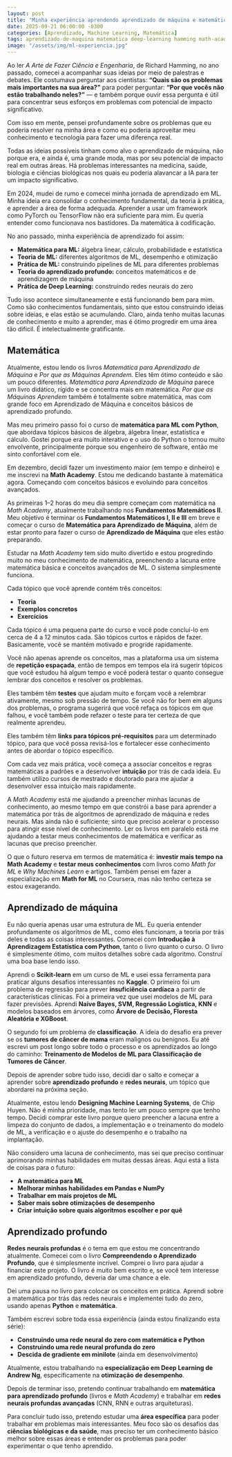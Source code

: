 ```yaml
---
layout: post
title: "Minha experiência aprendendo aprendizado de máquina e matemática"
date: 2025-09-21 06:00:00 -0300
categories: [Aprendizado, Machine Learning, Matemática]
tags: aprendizado-de-maquina matematica deep-learning hamming math-academy coursera kaggle scikit-learn pytorch livros
image: "/assets/img/ml-experiencia.jpg"
---
```


Ao ler *A Arte de Fazer Ciência e Engenharia*, de Richard Hamming, no ano passado, comecei a acompanhar suas ideias por meio de palestras e debates. Ele costumava perguntar aos cientistas: **“Quais são os problemas mais importantes na sua área?”** para poder perguntar: **“Por que vocês não estão trabalhando neles?”** — e também porque ouvir essa pergunta é útil para concentrar seus esforços em problemas com potencial de impacto significativo.

Com isso em mente, pensei profundamente sobre os problemas que eu poderia resolver na minha área e como eu poderia aproveitar meu conhecimento e tecnologia para fazer uma diferença real.

Todas as ideias possíveis tinham como alvo o aprendizado de máquina, não porque era, e ainda é, uma grande moda, mas por seu potencial de impacto real em outras áreas. Há problemas interessantes na medicina, saúde, biologia e ciências biológicas nos quais eu poderia alavancar a IA para ter um impacto significativo.

Em 2024, mudei de rumo e comecei minha jornada de aprendizado em ML. Minha ideia era consolidar o conhecimento fundamental, da teoria à prática, e aprender a área de forma adequada. Aprender a usar um framework como PyTorch ou TensorFlow não era suficiente para mim. Eu queria entender como funcionava nos bastidores. Da matemática à codificação.

No ano passado, minha experiência de aprendizado foi assim:

- **Matemática para ML:** álgebra linear, cálculo, probabilidade e estatística  
- **Teoria de ML:** diferentes algoritmos de ML, desempenho e otimização  
- **Prática de ML:** construindo pipelines de ML para diferentes problemas  
- **Teoria do aprendizado profundo:** conceitos matemáticos e de aprendizagem de máquina  
- **Prática de Deep Learning:** construindo redes neurais do zero  

Tudo isso acontece simultaneamente e está funcionando bem para mim. Como são conhecimentos fundamentais, sinto que estou construindo ideias sobre ideias, e elas estão se acumulando. Claro, ainda tenho muitas lacunas de conhecimento e muito a aprender, mas é ótimo progredir em uma área tão difícil. É intelectualmente gratificante.

## Matemática

Atualmente, estou lendo os livros *Matemática para Aprendizado de Máquina* e *Por que as Máquinas Aprendem*. Eles têm ótimo conteúdo e são um pouco diferentes. *Matemática para Aprendizado de Máquina* parece um livro didático, rígido e se concentra mais em matemática. *Por que as Máquinas Aprendem* também é totalmente sobre matemática, mas com grande foco em Aprendizado de Máquina e conceitos básicos de aprendizado profundo.

Mas meu primeiro passo foi o curso de **matemática para ML com Python**, que abordava tópicos básicos de álgebra, álgebra linear, estatística e cálculo. Gostei porque era muito interativo e o uso do Python o tornou muito envolvente, principalmente porque sou engenheiro de software, então me sinto confortável com ele.

Em dezembro, decidi fazer um investimento maior (em tempo e dinheiro) e me inscrevi na **Math Academy**. Estou me dedicando bastante à matemática agora. Começando com conceitos básicos e evoluindo para conceitos avançados.

As primeiras 1–2 horas do meu dia sempre começam com matemática na *Math Academy*, atualmente trabalhando nos **Fundamentos Matemáticos II**. Meu objetivo é terminar os **Fundamentos Matemáticos I, II e III** em breve e começar o curso de **Matemática para Aprendizado de Máquina**, além de estar pronto para fazer o curso de **Aprendizado de Máquina** que eles estão preparando.

Estudar na *Math Academy* tem sido muito divertido e estou progredindo muito no meu conhecimento de matemática, preenchendo a lacuna entre matemática básica e conceitos avançados de ML. O sistema simplesmente funciona.

Cada tópico que você aprende contém três conceitos:

- **Teoria**  
- **Exemplos concretos**  
- **Exercícios**  

Cada tópico é uma pequena parte do curso e você pode concluí-lo em cerca de 4 a 12 minutos cada. São tópicos curtos e rápidos de fazer. Basicamente, você se mantém motivado e progride rapidamente.

Você não apenas aprende os conceitos, mas a plataforma usa um sistema de **repetição espaçada**, então de tempos em tempos ela irá sugerir tópicos que você estudou há algum tempo e você poderá testar o quanto consegue lembrar dos conceitos e resolver os problemas.

Eles também têm **testes** que ajudam muito e forçam você a relembrar ativamente, mesmo sob pressão de tempo. Se você não for bem em alguns dos problemas, o programa sugerirá que você refaça os tópicos em que falhou, e você também pode refazer o teste para ter certeza de que realmente aprendeu.

Eles também têm **links para tópicos pré-requisitos** para um determinado tópico, para que você possa revisá-los e fortalecer esse conhecimento antes de abordar o tópico específico.

Com cada vez mais prática, você começa a associar conceitos e regras matemáticas a padrões e a desenvolver **intuição** por trás de cada ideia. Eu também utilizo cursos de mestrado e doutorado para me ajudar a desenvolver essa intuição mais rapidamente.

A *Math Academy* está me ajudando a preencher minhas lacunas de conhecimento, ao mesmo tempo em que constrói a base para aprender a matemática por trás de algoritmos de aprendizado de máquina e redes neurais. Mas ainda não é suficiente; sinto que preciso acelerar o processo para atingir esse nível de conhecimento. Ler os livros em paralelo está me ajudando a testar meus conhecimentos de matemática e verificar as lacunas que preciso preencher.

O que o futuro reserva em termos de matemática é: **investir mais tempo na Math Academy** e **testar meus conhecimentos** com livros como *Math for ML* e *Why Machines Learn* e artigos. Também pensei em fazer a especialização em **Math for ML** no Coursera, mas não tenho certeza se estou exagerando.

## Aprendizado de máquina

Eu não queria apenas usar uma estrutura de ML. Eu queria entender profundamente os algoritmos de ML, como eles funcionam, a teoria por trás deles e todas as coisas interessantes. Comecei com **Introdução à Aprendizagem Estatística com Python**, tanto o livro quanto o curso. O livro é simplesmente ótimo, com muitos detalhes sobre cada algoritmo. Construí uma boa base lendo isso.

Aprendi o **Scikit-learn** em um curso de ML e usei essa ferramenta para praticar alguns desafios interessantes no **Kaggle**. O primeiro foi um problema de regressão para prever **insuficiência cardíaca** a partir de características clínicas. Foi a primeira vez que usei modelos de ML para fazer previsões. Aprendi **Naive Bayes, SVM, Regressão Logística, KNN** e modelos baseados em árvores, como **Árvore de Decisão, Floresta Aleatória e XGBoost**.

O segundo foi um problema de **classificação**. A ideia do desafio era prever se os **tumores de câncer de mama** eram malignos ou benignos. Eu até escrevi um post longo sobre todo o processo e os aprendizados ao longo do caminho: **Treinamento de Modelos de ML para Classificação de Tumores de Câncer**.

Depois de aprender sobre tudo isso, decidi dar o salto e começar a aprender sobre **aprendizado profundo** e **redes neurais**, um tópico que abordarei na próxima seção.

Atualmente, estou lendo **Designing Machine Learning Systems**, de Chip Huyen. Não é minha prioridade, mas tento ler um pouco sempre que tenho tempo. Decidi comprar este livro porque quero preencher a lacuna entre a limpeza do conjunto de dados, a implementação e o treinamento do modelo de ML, a verificação e o ajuste do desempenho e o trabalho na implantação.

Não considero uma lacuna de conhecimento, mas sei que preciso continuar aprimorando minhas habilidades em muitas dessas áreas. Aqui está a lista de coisas para o futuro:

- **A matemática para ML**  
- **Melhorar minhas habilidades em Pandas e NumPy**  
- **Trabalhar em mais projetos de ML**  
- **Saber mais sobre otimizações de desempenho**  
- **Criar intuição sobre quais algoritmos escolher e por quê**  

## Aprendizado profundo

**Redes neurais profundas** é o tema em que estou me concentrando atualmente. Comecei com o livro **Compreendendo o Aprendizado Profundo**, que é simplesmente incrível. Comprei o livro para ajudar a financiar este projeto. O livro é muito bem escrito e, se você tem interesse em aprendizado profundo, deveria dar uma chance a ele.

Dei uma pausa no livro para colocar os conceitos em prática. Aprendi sobre a matemática por trás das redes neurais e implementei tudo do zero, usando apenas **Python** e **matemática**.

Também escrevi sobre toda essa experiência (ainda estou finalizando esta série):

- **Construindo uma rede neural do zero com matemática e Python**  
- **Construindo uma rede neural profunda do zero**  
- **Descida de gradiente em minilote** (ainda em desenvolvimento)

Atualmente, estou trabalhando na **especialização em Deep Learning de Andrew Ng**, especificamente na **otimização de desempenho**.

Depois de terminar isso, pretendo continuar trabalhando em **matemática para aprendizado profundo** (livros e *Math Academy*) e trabalhar em **redes neurais profundas avançadas** (CNN, RNN e outras arquiteturas).

Para concluir tudo isso, pretendo estudar uma **área específica** para poder trabalhar em problemas mais interessantes. Meu foco são os desafios das **ciências biológicas e da saúde**, mas preciso ter um conhecimento básico melhor sobre essas áreas e entender os problemas para poder experimentar o que tenho aprendido.
